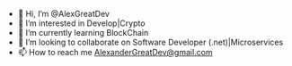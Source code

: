 - 👋 Hi, I’m @AlexGreatDev
- 👀 I’m interested in Develop|Crypto
- 🌱 I’m currently learning BlockChain
- 💞️ I’m looking to collaborate on  Software Developer (.net)|Microservices 
- 📫 How to reach me AlexanderGreatDev@gmail.com

<!---
AlexGreatDev/AlexGreatDev is a ✨ special ✨ repository because its `README.md` (this file) appears on your GitHub profile.
You can click the Preview link to take a look at your changes.
--->
